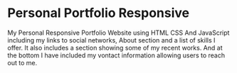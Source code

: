# Personal Portfolio Responsive

My Personal Responsive Portfolio Website using HTML CSS And JavaScript including my links to social networks, About section and a list of skills I offer. It also includes a section showing some of my recent works. And at the bottom I have included my vontact information allowing users to reach out to me.

